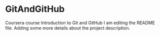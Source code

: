 # GitAndGitHub
Coursera course Introduction to Git and GitHub
I am editing the README file. Adding some more details about the project description.
